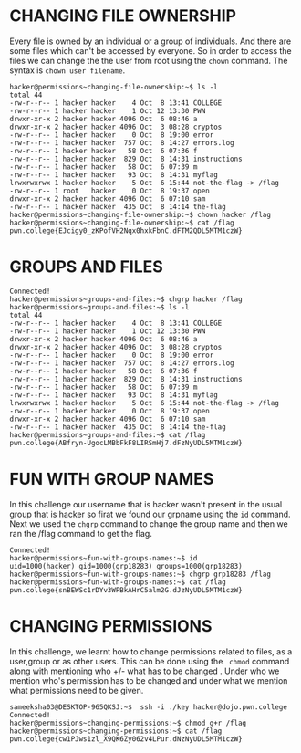 # CHANGING FILE OWNERSHIP
Every file is owned by an individual or a group of individuals. And there are some files which can't be accessed by everyone. So in order to access the files we can change the the user from root using the ```chown``` command.
The syntax is ``` chown user filename ```.

```Connected!
hacker@permissions~changing-file-ownership:~$ ls -l
total 44
-rw-r--r-- 1 hacker hacker    4 Oct  8 13:41 COLLEGE
-rw-r--r-- 1 hacker hacker    1 Oct 12 13:30 PWN
drwxr-xr-x 2 hacker hacker 4096 Oct  6 08:46 a
drwxr-xr-x 2 hacker hacker 4096 Oct  3 08:28 cryptos
-rw-r--r-- 1 hacker hacker    0 Oct  8 19:00 error
-rw-r--r-- 1 hacker hacker  757 Oct  8 14:27 errors.log
-rw-r--r-- 1 hacker hacker   58 Oct  6 07:36 f
-rw-r--r-- 1 hacker hacker  829 Oct  8 14:31 instructions
-rw-r--r-- 1 hacker hacker   58 Oct  6 07:39 m
-rw-r--r-- 1 hacker hacker   93 Oct  8 14:31 myflag
lrwxrwxrwx 1 hacker hacker    5 Oct  6 15:44 not-the-flag -> /flag
-rw-r--r-- 1 root   hacker    0 Oct  8 19:37 open
drwxr-xr-x 2 hacker hacker 4096 Oct  6 07:10 sam
-rw-r--r-- 1 hacker hacker  435 Oct  8 14:14 the-flag
hacker@permissions~changing-file-ownership:~$ chown hacker /flag
hacker@permissions~changing-file-ownership:~$ cat /flag
pwn.college{EJcigy0_zKPofVH2Nqx0hxkFbnC.dFTM2QDL5MTM1czW}
```


# GROUPS AND FILES

```
Connected!
hacker@permissions~groups-and-files:~$ chgrp hacker /flag
hacker@permissions~groups-and-files:~$ ls -l
total 44
-rw-r--r-- 1 hacker hacker    4 Oct  8 13:41 COLLEGE
-rw-r--r-- 1 hacker hacker    1 Oct 12 13:30 PWN
drwxr-xr-x 2 hacker hacker 4096 Oct  6 08:46 a
drwxr-xr-x 2 hacker hacker 4096 Oct  3 08:28 cryptos
-rw-r--r-- 1 hacker hacker    0 Oct  8 19:00 error
-rw-r--r-- 1 hacker hacker  757 Oct  8 14:27 errors.log
-rw-r--r-- 1 hacker hacker   58 Oct  6 07:36 f
-rw-r--r-- 1 hacker hacker  829 Oct  8 14:31 instructions
-rw-r--r-- 1 hacker hacker   58 Oct  6 07:39 m
-rw-r--r-- 1 hacker hacker   93 Oct  8 14:31 myflag
lrwxrwxrwx 1 hacker hacker    5 Oct  6 15:44 not-the-flag -> /flag
-rw-r--r-- 1 hacker hacker    0 Oct  8 19:37 open
drwxr-xr-x 2 hacker hacker 4096 Oct  6 07:10 sam
-rw-r--r-- 1 hacker hacker  435 Oct  8 14:14 the-flag
hacker@permissions~groups-and-files:~$ cat /flag
pwn.college{ABfryn-UgocLMBbFkF8LIRSmHj7.dFzNyUDL5MTM1czW}
```

# FUN WITH GROUP NAMES
In this challenge our username that is hacker wasn't present in the usual group that is hacker so firat we found our grpname using the ``` id ``` command. Next we used the ``` chgrp ``` command to change the group name and then we ran the /flag command to get the flag.

```
Connected!
hacker@permissions~fun-with-groups-names:~$ id
uid=1000(hacker) gid=1000(grp18283) groups=1000(grp18283)
hacker@permissions~fun-with-groups-names:~$ chgrp grp18283 /flag
hacker@permissions~fun-with-groups-names:~$ cat /flag
pwn.college{snBEWSc1rDYv3WPBkAHrC5alm2G.dJzNyUDL5MTM1czW}
```

# CHANGING PERMISSIONS

In this challenge, we learnt how to change permissions related to files, as a user,group or as other users. This can be done using the ``` chmod``` command along with mentioning who +/- what has to be changed . Under who we mention who's permission has to be changed and under what we mention what permissions need to be given.

```
sameeksha03@DESKTOP-965QKSJ:~$  ssh -i ./key hacker@dojo.pwn.college
Connected!
hacker@permissions~changing-permissions:~$ chmod g+r /flag
hacker@permissions~changing-permissions:~$ cat /flag
pwn.college{cw1PJws1zl_X9QK6Zy062v4LPur.dNzNyUDL5MTM1czW}
```
